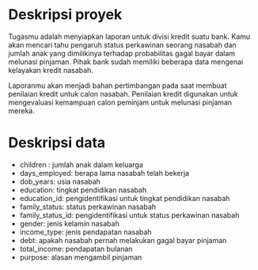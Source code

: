 # Deskripsi proyek
Tugasmu adalah menyiapkan laporan untuk divisi kredit suatu bank. Kamu akan mencari tahu pengaruh status perkawinan seorang nasabah dan jumlah anak yang dimilikinya terhadap probabilitas gagal bayar dalam melunasi pinjaman. Pihak bank sudah memiliki beberapa data mengenai kelayakan kredit nasabah.

Laporanmu akan menjadi bahan pertimbangan pada saat membuat penilaian kredit untuk calon nasabah. Penilaian kredit digunakan untuk mengevaluasi kemampuan calon peminjam untuk melunasi pinjaman mereka.

# Deskripsi data
- children : jumlah anak dalam keluarga
- days_employed: berapa lama nasabah telah bekerja
- dob_years: usia nasabah
- education: tingkat pendidikan nasabah
- education_id: pengidentifikasi untuk tingkat pendidikan nasabah
- family_status: status perkawinan nasabah
- family_status_id: pengidentifikasi untuk status perkawinan nasabah
- gender: jenis kelamin nasabah
- income_type: jenis pendapatan nasabah
- debt: apakah nasabah pernah melakukan gagal bayar pinjaman
- total_income: pendapatan bulanan
- purpose: alasan mengambil pinjaman
